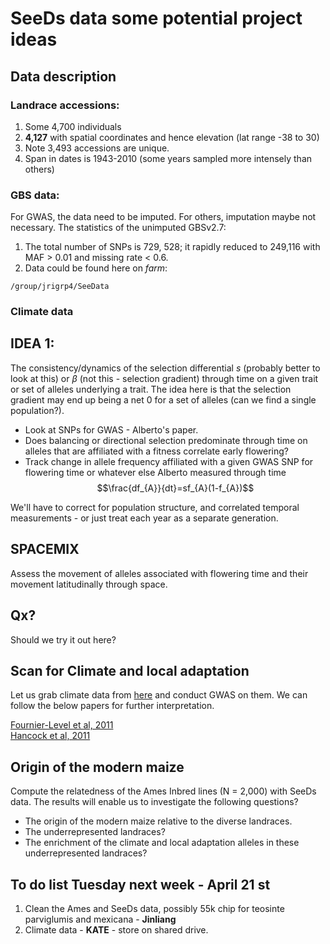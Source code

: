 # SeeDs data some potential project ideas

## Data description

### Landrace accessions:
1. Some 4,700 individuals
2. **4,127** with spatial coordinates and hence elevation (lat range -38 to 30)
3. Note 3,493 accessions are unique.
4. Span in dates is 1943-2010 (some years sampled more intensely than others)

### GBS data:
For GWAS, the data need to be imputed. For others, imputation maybe not necessary. The statistics of the unimputed GBSv2.7:  
1. The total number of SNPs is 729, 528; it rapidly reduced to 249,116 with MAF > 0.01 and missing rate < 0.6.  
2. Data could be found here on *farm*:  
```
/group/jrigrp4/SeeData
```

### Climate data

## IDEA 1: 
The consistency/dynamics of the selection differential $s$ (probably better to look at this) or $\beta$ (not this - selection gradient) through time on a given trait or set of alleles underlying a trait.
The idea here is that the selection gradient may end up being a net 0 for a set of alleles (can we find a single population?). 

- Look at SNPs for GWAS - Alberto's paper.
- Does balancing or directional selection predominate through time on alleles that are affiliated with a fitness correlate early flowering?
- Track change in allele frequency affiliated with a given GWAS SNP for flowering time or whatever else Alberto measured through time $$\frac{df_{A}}{dt}=sf_{A}(1-f_{A})$$

We'll have to correct for population structure, and correlated temporal measurements - or just treat each year as a separate generation.

## SPACEMIX
Assess the movement of alleles associated with flowering time and their movement latitudinally through space. 

## Qx?
Should we try it out here? 


## Scan for Climate and local adaptation

Let us grab climate data from [here](http://www.worldclim.org/current) and conduct GWAS on them. We can follow the below papers for further interpretation.

[Fournier-Level et al, 2011](http://www.ncbi.nlm.nih.gov/pubmed/21980109)  
[Hancock  et al, 2011](http://www.ncbi.nlm.nih.gov/pubmed/21980108)

## Origin of the modern maize

Compute the relatedness of the Ames Inbred lines (N = 2,000) with SeeDs data. The results will enable us to investigate the following questions?

- The origin of the modern maize relative to the diverse landraces.
- The underrepresented landraces?
- The enrichment of the climate and local adaptation alleles in these underrepresented landraces?

## To do list Tuesday next week - April 21 st
1. Clean the Ames and SeeDs data, possibly 55k chip for teosinte parviglumis and mexicana - **Jinliang**
2. Climate data - **KATE** - store on shared drive.
